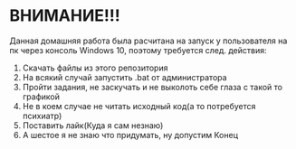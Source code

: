 # ВНИМАНИЕ!!!
Данная домашняя работа была расчитана на запуск у пользователя на пк через консоль Windows 10, поэтому требуется след. действия:

1) Скачать файлы из этого репозитория
2) На всякий случай запустить .bat от администратора
3) Пройти задания, не заскучать и не выколоть себе глаза с такой то графикой
4) Не в коем случае не читать исходный код(а то потребуется психиатр)
5) Поставить лайк(Куда я сам незнаю)
6) А шестое я не знаю что придумать, ну допустим Конец